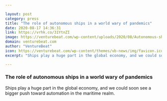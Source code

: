 ```yaml
---

layout: post
category: press
title: "The role of autonomous ships in a world wary of pandemics"
date: 2020-08-17 14:36:31
link: https://vrhk.co/31YtnZI
image: https://venturebeat.com/wp-content/uploads/2020/08/Autonomous-shipping.jpg?w=1200&strip=all
domain: venturebeat.com
author: "VentureBeat"
icon: https://venturebeat.com/wp-content/themes/vb-news/img/favicon.ico
excerpt: "Ships play a huge part in the global economy, and we could soon see a bigger push toward automation in the maritime realm."

---
```


### The role of autonomous ships in a world wary of pandemics

Ships play a huge part in the global economy, and we could soon see a bigger push toward automation in the maritime realm.